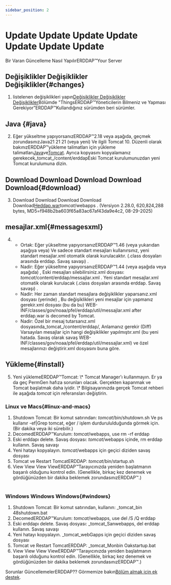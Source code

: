 ```yaml
---
sidebar_position: 2
---
```

# Update Update Update Update Update Update Update
Bir Varan Güncelleme Nasıl YapılırERDDAP™Your Server

## Değişiklikler Değişiklikler Değişiklikler{#changes} 
1. listelenen değişiklikleri yapın[Değişiklikler Değişiklikler Değişiklikler](/changes)Bölümde "ThingsERDDAP™Yöneticilerin Bilmeniz ve Yapması Gerekiyor”ERDDAP™Kullandığınız sürümden beri sürümler.
     
## Java {#java} 
2. Eğer yükseltme yapıyorsanızERDDAP™2.18 veya aşağıda, geçmek zorundasınızJava21 21 21 (veya yeni) Ve ilgili Tomcat 10. Düzenli olarak bakınızERDDAP™yükleme talimatları için yükleme talimatları[Java](/docs/server-admin/deploy-install#java)ve[Tomcat](/docs/server-admin/deploy-install#tomcat). Ayrıca kopyasını kopyalamanız gerekecek_tomcat_/content/erddapEski Tomcat kurulumunuzdan yeni Tomcat kurulumuna dizin.

## Download Download Download Download Download{#download} 
3. Download Download Download Download Download[Heddap.war](https://github.com/ERDDAP/erddap/releases/download/v2.28.0/erddap.war)_tomcat_/webapps .
     (Versiyon 2.28.0, 620,824,288 bytes, MD5=f948b2ba603f65a83ac67af43da9e4c2, 08-29-2025) 
     
## mesajlar.xml{#messagesxml} 
4. 
    * Ortak: Eğer yükseltme yapıyorsanızERDDAP™1.46 (veya yukarıdan aşağıya veya) Ve sadece standart mesajları kullanırsınız, yeni standart mesajlar.xml otomatik olarak kurulacaktır. (.class dosyaları arasında erddap. Savaş savaşı) .
         
    * Nadir: Eğer yükseltme yapıyorsanızERDDAP™1.44 (veya aşağıda veya aşağıda) ,
Eski mesajları silebilirsiniz.xml dosyası:
        _tomcat_/content/erddap/messajlar.xml .
Yeni standart mesajlar.xml otomatik olarak kurulacak (.class dosyaları arasında erddap. Savaş savaşı) .
         
    * Nadir: Her zaman standart mesajlara değişiklikler yaparsanız.xml dosyası (yerinde) ,
Bu değişiklikleri yeni mesajlar için yapmanız gerekir.xml dosyası (bu da bu)
WEB-INF/classes/gov/noaa/pfel/erddap/util/messajlar.xml after erddap.war is decomed by Tomcat.
         
    * Nadir: Özel bir mesaj tutarsanız.xml dosyasında_tomcat_/content/erddap/,
Anlamanız gerekir (Diff) Varsayılan mesajlar için hangi değişiklikler yapılmıştır.xml (bu yeni hatada. Savaş olarak savaş
WEB-INF/classes/gov/noaa/pfel/erddap/util/messajlar.xml) ve özel mesajlarınızı değiştirir.xml dosyasını buna göre.
         
## Yükleme{#install} 
5. Yeni yüklemeERDDAP™Tomcat:
\\* Tomcat Manager'ı kullanmayın. Er ya da geç PermGen hafıza sorunları olacak. Gerçekten kapanmak ve Tomcat başlatmak daha iyidir.
\\* Bilgisayarınızda gerçek Tomcat rehberi ile aşağıda _tomcat_ için referansları değiştirin.
     
### Linux ve Macs{#linux-and-macs} 
1. Shutdown Tomcat: Bir komut satırından: _tomcat_/bin/shutdown.sh
Ve ps kullanır -ef|Grep tomcat, eğer / işlem durdurululduğunda görmek için. (Bir dakika veya iki sürebilir.) 
2. DecomedERDDAP™Kurulum: _tomcat_/webapps, use
rm -rf erddap
3. Eski erddapı delete. Savaş dosyası: _tomcat_/webapps içinde, rm erddap kullanın. Savaş savaşı
4. Yeni hatayı kopyalayın. _tomcat_/webapps için geçici diziden savaş dosyası
5. Tomcat ve Restart TomcatERDDAP: _tomcat_/bin/startup.sh
6. View View View ViewERDDAP™Tarayıcınızda yeniden başlatmanın başarılı olduğunu kontrol edin.
     (Genellikle, birkaç kez denemek ve gördüğünüzden bir dakika beklemek zorundasınızERDDAP™.)   
             
### Windows Windows Windows{#windows} 
1. Shutdown Tomcat: Bir komut satırından, kullanın: _tomcat_bin 48shutdown.bat
2. DecomedERDDAP™Kurulum: _tomcat_/webapps, use
del /S /Q erddap
3. Eski erddapı delete. Savaş dosyası: _tomcat_Sanwebapps, del erddap kullanın. Savaş savaşı
4. Yeni hatayı kopyalayın. _tomcat_webGapps için geçici diziden savaş dosyası
5. Tomcat ve Restart TomcatERDDAP: _tomcat_Monbin Oakstartup.bat
6. View View View ViewERDDAP™Tarayıcınızda yeniden başlatmanın başarılı olduğunu kontrol edin.
     (Genellikle, birkaç kez denemek ve gördüğünüzden bir dakika beklemek zorundasınızERDDAP™.) 

Sorunlar GüncellemelerERDDAP?? Görmemize bakın[Bölüm almak için ek destek](/docs/intro#support).
